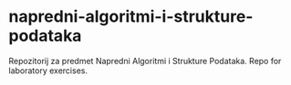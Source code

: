 # napredni-algoritmi-i-strukture-podataka
Repozitorij za predmet Napredni Algoritmi i Strukture Podataka. Repo for laboratory exercises. 
